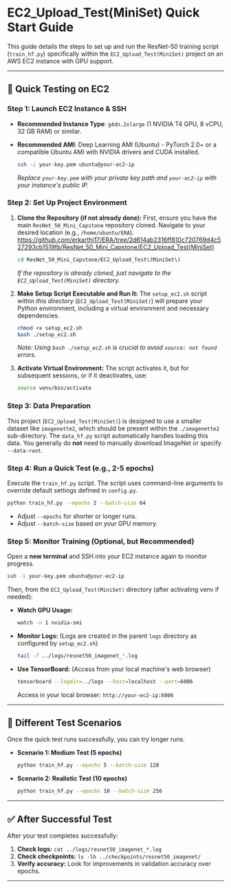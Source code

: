 # EC2_Upload_Test(MiniSet) Quick Start Guide

This guide details the steps to set up and run the ResNet-50 training script (`train_hf.py`) specifically within the `EC2_Upload_Test(MiniSet)` project on an AWS EC2 instance with GPU support.

---

## 🚀 Quick Testing on EC2

### Step 1: Launch EC2 Instance & SSH

*   **Recommended Instance Type**: `g4dn.2xlarge` (1 NVIDIA T4 GPU, 8 vCPU, 32 GB RAM) or similar.
*   **Recommended AMI**: Deep Learning AMI (Ubuntu) - PyTorch 2.0+ or a compatible Ubuntu AMI with NVIDIA drivers and CUDA installed.

    ```bash
    ssh -i your-key.pem ubuntu@your-ec2-ip
    ```
    *Replace `your-key.pem` with your private key path and `your-ec2-ip` with your instance's public IP.*

### Step 2: Set Up Project Environment

1.  **Clone the Repository (if not already done):**
    First, ensure you have the main `ResNet_50_Mini_Capstone` repository cloned. Navigate to your desired location (e.g., `/home/ubuntu/ERA`).
    https://github.com/erkarthi17/ERA/tree/2d614ab2316ff810c720769d4c527293cb1519fb/ResNet_50_Mini_Capstone/EC2_Upload_Test(MiniSet)
    ```bash
    cd ResNet_50_Mini_Capstone/EC2_Upload_Test\(MiniSet\)
    ```
    *If the repository is already cloned, just navigate to the `EC2_Upload_Test(MiniSet)` directory.*

2.  **Make Setup Script Executable and Run It:**
    The `setup_ec2.sh` script within *this directory* (`EC2_Upload_Test(MiniSet)`) will prepare your Python environment, including a virtual environment and necessary dependencies.
    ```bash
    chmod +x setup_ec2.sh
    bash ./setup_ec2.sh
    ```
    *Note: Using `bash ./setup_ec2.sh` is crucial to avoid `source: not found` errors.*

3.  **Activate Virtual Environment:**
    The script activates it, but for subsequent sessions, or if it deactivates, use:
    ```bash
    source venv/bin/activate
    ```

### Step 3: Data Preparation

This project (`EC2_Upload_Test(MiniSet)`) is designed to use a smaller dataset like `imagenette2`, which should be present within the `./imagenette2` sub-directory. The `data_hf.py` script automatically handles loading this data. You generally do **not** need to manually download ImageNet or specify `--data-root`.

### Step 4: Run a Quick Test (e.g., 2-5 epochs)

Execute the `train_hf.py` script. The script uses command-line arguments to override default settings defined in `config.py`.

```bash
python train_hf.py --epochs 2 --batch-size 64
```
*   Adjust `--epochs` for shorter or longer runs.
*   Adjust `--batch-size` based on your GPU memory.

### Step 5: Monitor Training (Optional, but Recommended)

Open a **new terminal** and SSH into your EC2 instance again to monitor progress.

```bash
ssh -i your-key.pem ubuntu@your-ec2-ip
```

Then, from the `EC2_Upload_Test(MiniSet)` directory (after activating venv if needed):

*   **Watch GPU Usage:**
    ```bash
    watch -n 1 nvidia-smi
    ```
*   **Monitor Logs:** (Logs are created in the parent `logs` directory as configured by `setup_ec2.sh`)
    ```bash
    tail -f ../logs/resnet50_imagenet_*.log
    ```
*   **Use TensorBoard:** (Access from your local machine's web browser)
    ```bash
    tensorboard --logdir=../logs --host=localhost --port=6006
    ```
    Access in your local browser: `http://your-ec2-ip:6006`

---

## 🎯 Different Test Scenarios

Once the quick test runs successfully, you can try longer runs.

*   **Scenario 1: Medium Test (5 epochs)**
    ```bash
    python train_hf.py --epochs 5 --batch-size 128
    ```

*   **Scenario 2: Realistic Test (10 epochs)**
    ```bash
    python train_hf.py --epochs 10 --batch-size 256
    ```

---

## ✅ After Successful Test

After your test completes successfully:

1.  **Check logs:** `cat ../logs/resnet50_imagenet_*.log`
2.  **Check checkpoints:** `ls -lh ../checkpoints/resnet50_imagenet/`
3.  **Verify accuracy:** Look for improvements in validation accuracy over epochs.

---
